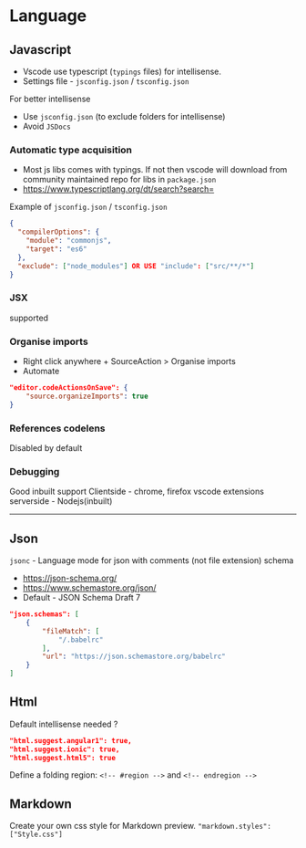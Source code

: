 # Language

## Javascript

- Vscode use typescript (`typings` files) for intellisense.
- Settings file - `jsconfig.json` / `tsconfig.json`

For better intellisense

- Use `jsconfig.json` (to exclude folders for intellisense)
- Avoid `JSDocs`

### Automatic type acquisition

- Most js libs comes with typings. If not then vscode will download from community maintained repo for libs in `package.json`
- https://www.typescriptlang.org/dt/search?search=

Example of `jsconfig.json` / `tsconfig.json`

```json
{
  "compilerOptions": {
    "module": "commonjs",
    "target": "es6"
  },
  "exclude": ["node_modules"] OR USE "include": ["src/**/*"]
}
```

### JSX

supported

### Organise imports

- Right click anywhere + SourceAction > Organise imports
- Automate

```json
"editor.codeActionsOnSave": {
    "source.organizeImports": true
}
```

### References codelens

Disabled by default

### Debugging

Good inbuilt support
Clientside - chrome, firefox vscode extensions
serverside - Nodejs(inbuilt)

---

## Json

`jsonc` - Language mode for json with comments (not file extension)
schema

- https://json-schema.org/
- https://www.schemastore.org/json/
- Default - JSON Schema Draft 7

```json
"json.schemas": [
    {
        "fileMatch": [
            "/.babelrc"
        ],
        "url": "https://json.schemastore.org/babelrc"
    }
]
```

## Html

Default intellisense needed ?

```json
"html.suggest.angular1": true,
"html.suggest.ionic": true,
"html.suggest.html5": true
```

Define a folding region:
`<!-- #region -->` and `<!-- endregion -->`

## Markdown

Create your own css style for Markdown preview.
`"markdown.styles": ["Style.css"]`
